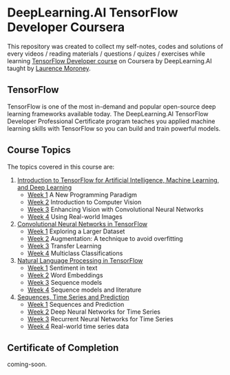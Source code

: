 # DeepLearning.AI TensorFlow Developer Coursera

This repository was created to collect my self-notes, codes and solutions of every videos / reading materials / questions / quizes / exercises while learning [TensorFlow Developer course](https://www.coursera.org/professional-certificates/tensorflow-in-practice) on Coursera by DeepLearning.AI taught by [Laurence Moroney](https://www.coursera.org/instructor/lmoroney). 

## TensorFlow
TensorFlow is one of the most in-demand and popular open-source deep learning frameworks available today. The DeepLearning.AI TensorFlow Developer Professional Certificate program teaches you applied machine learning skills with TensorFlow so you can build and train powerful models.

## Course Topics
The topics covered in this course are:
1. [Introduction to TensorFlow for Artificial Intelligence, Machine Learning, and Deep Learning](https://www.coursera.org/learn/introduction-tensorflow)
    * [Week 1]() A New Programming Paradigm
    * [Week 2]() Introduction to Computer Vision
    * [Week 3]() Enhancing Vision with Convolutional Neural Networks
    * [Week 4]() Using Real-world Images
2. [Convolutional Neural Networks in TensorFlow](https://www.coursera.org/learn/convolutional-neural-networks-tensorflow)
    * [Week 1]() Exploring a Larger Dataset
    * [Week 2]() Augmentation: A technique to avoid overfitting
    * [Week 3]() Transfer Learning
    * [Week 4]() Multiclass Classifications
3. [Natural Language Processing in TensorFlow](https://www.coursera.org/learn/natural-language-processing-tensorflow)
   * [Week 1]() Sentiment in text
   * [Week 2]() Word Embeddings
   * [Week 3]() Sequence models
   * [Week 4]() Sequence models and literature
4. [Sequences, Time Series and Prediction](https://www.coursera.org/learn/tensorflow-sequences-time-series-and-prediction)
    * [Week 1]() Sequences and Prediction
    * [Week 2]() Deep Neural Networks for Time Series
    * [Week 3]() Recurrent Neural Networks for Time Series
    * [Week 4]() Real-world time series data

## Certificate of Completion
coming-soon.
